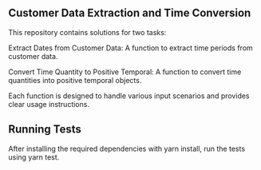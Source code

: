 ## Customer Data Extraction and Time Conversion

This repository contains solutions for two tasks:

Extract Dates from Customer Data: A function to extract time periods from customer data.

Convert Time Quantity to Positive Temporal: A function to convert time quantities into positive temporal objects.

Each function is designed to handle various input scenarios and provides clear usage instructions.

## Running Tests
After installing the required dependencies with yarn install, run the tests using yarn test.